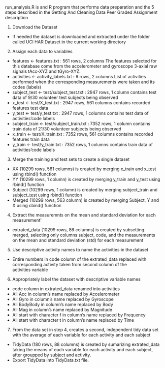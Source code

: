 run_analysis.R is and R program that performs data preparation and the 5 steps described
in the Getting And Cleaning Data Peer Graded Assignment description
1. Download the Dataset
  * If needed the dataset is downloaded and extracted under the folder called UCI HAR Dataset in the current working directory
2. Assign each data to variables
  * features <- features.txt : 561 rows, 2 columns 
      The features selected for this database come from the accelerometer and gyroscope 3-axial raw signals tAcc-XYZ and tGyro-XYZ.
  * activities <- activity_labels.txt : 6 rows, 2 columns 
      List of activities performed when the corresponding measurements were taken and its codes (labels)
  * subject_test <- test/subject_test.txt : 2947 rows, 1 column 
      contains test data of 9/30 volunteer test subjects being observed
  * x_test <- test/X_test.txt : 2947 rows, 561 columns 
      contains recorded features test data
  * y_test <- test/y_test.txt : 2947 rows, 1 columns 
      contains test data of activities’code labels
  * subject_train <- test/subject_train.txt : 7352 rows, 1 column 
      contains train data of 21/30 volunteer subjects being observed
  * x_train <- test/X_train.txt : 7352 rows, 561 columns 
      contains recorded features train data
  * y_train <- test/y_train.txt : 7352 rows, 1 columns 
      contains train data of activities’code labels
3. Merge the training and test sets to create a single dataset
  * XX (10299 rows, 561 columns) is created by merging x_train and x_test using rbind() function
  * YY (10299 rows, 1 column) is created by merging y_train and y_test using rbind() function
  * Subject (10299 rows, 1 column) is created by merging subject_train and subject_test using rbind() function
  * Merged (10299 rows, 563 column) is created by merging Subject, Y and X using cbind() function
4. Extract the measuremnts on the mean and standard deviation for each measurement'
  * extrated_data (10299 rows, 88 columns) is created by subsetting merged, selecting only columns subject, code, 
      and the measurements on the mean and standard deviation (std) for each measurement
5. Use descriptive activity names to name the activities in the dataset
  * Entire numbers in code column of the extrated_data replaced with corresponding activity taken from second column of the  
      activities variable
6. Appropriately label the dataset with descriptive variable names
  * code column in extrated_data renamed into activities
  * All Acc in column’s name replaced by Accelerometer
  * All Gyro in column’s name replaced by Gyroscope
  * All BodyBody in column’s name replaced by Body
  * All Mag in column’s name replaced by Magnitude
  * All start with character f in column’s name replaced by Frequency
  * All start with character t in column’s name replaced by Time
7. From the data set in step 4, creates a second, independent tidy data set with the average of each variable for each activity 
    and each subject
  * TidyData (180 rows, 88 columns) is created by sumarizing extrated_data taking the means of each variable for each activity 
      and each subject, after groupped by subject and activity.
  * Export TidyData into TidyData.txt file.
